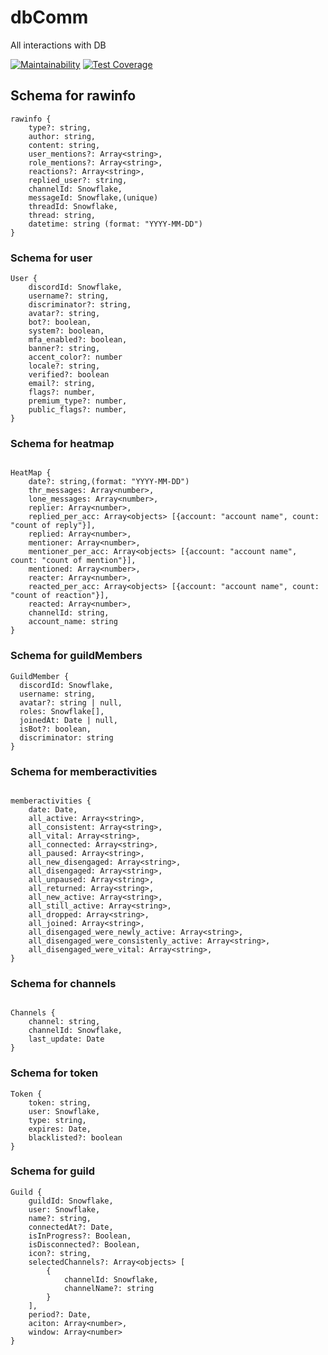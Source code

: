 # dbComm

All interactions with DB

[![Maintainability](https://api.codeclimate.com/v1/badges/52d516c2ad7c262adb37/maintainability)](https://codeclimate.com/github/RnDAO/tc-dbComm/maintainability)
[![Test Coverage](https://api.codeclimate.com/v1/badges/52d516c2ad7c262adb37/test_coverage)](https://codeclimate.com/github/RnDAO/tc-dbComm/test_coverage)


## Schema for rawinfo

```
rawinfo {
    type?: string,
    author: string,
    content: string,
    user_mentions?: Array<string>,
    role_mentions?: Array<string>,
    reactions?: Array<string>,
    replied_user?: string,
    channelId: Snowflake,
    messageId: Snowflake,(unique)
    threadId: Snowflake,
    thread: string,
    datetime: string (format: "YYYY-MM-DD")
}
```

### Schema for user

```
User {
    discordId: Snowflake,
    username?: string,
    discriminator?: string,
    avatar?: string,
    bot?: boolean,
    system?: boolean,
    mfa_enabled?: boolean,
    banner?: string,
    accent_color?: number
    locale?: string,
    verified?: boolean
    email?: string,
    flags?: number,
    premium_type?: number,
    public_flags?: number,
}
```

### Schema for heatmap

```

HeatMap {
    date?: string,(format: "YYYY-MM-DD")
    thr_messages: Array<number>,
    lone_messages: Array<number>,
    replier: Array<number>,
    replied_per_acc: Array<objects> [{account: "account name", count: "count of reply"}],
    replied: Array<number>,
    mentioner: Array<number>,
    mentioner_per_acc: Array<objects> [{account: "account name", count: "count of mention"}],
    mentioned: Array<number>,
    reacter: Array<number>,
    reacted_per_acc: Array<objects> [{account: "account name", count: "count of reaction"}],
    reacted: Array<number>,
    channelId: string,
    account_name: string
}
```

### Schema for guildMembers

```
GuildMember {
  discordId: Snowflake,
  username: string,
  avatar?: string | null,
  roles: Snowflake[],
  joinedAt: Date | null,
  isBot?: boolean,
  discriminator: string
}

```

### Schema for memberactivities

```

memberactivities {
    date: Date,
    all_active: Array<string>,
    all_consistent: Array<string>,
    all_vital: Array<string>,
    all_connected: Array<string>,
    all_paused: Array<string>,
    all_new_disengaged: Array<string>,
    all_disengaged: Array<string>,
    all_unpaused: Array<string>,
    all_returned: Array<string>,
    all_new_active: Array<string>,
    all_still_active: Array<string>,
    all_dropped: Array<string>,
    all_joined: Array<string>,
    all_disengaged_were_newly_active: Array<string>,
    all_disengaged_were_consistenly_active: Array<string>,
    all_disengaged_were_vital: Array<string>,
}
```

### Schema for channels

```

Channels {
    channel: string,
    channelId: Snowflake,
    last_update: Date
}
```


### Schema for token

```
Token {
    token: string,
    user: Snowflake,
    type: string,
    expires: Date,
    blacklisted?: boolean
}
```

### Schema for guild

```
Guild {
    guildId: Snowflake,
    user: Snowflake,
    name?: string,
    connectedAt?: Date,
    isInProgress?: Boolean,
    isDisconnected?: Boolean,
    icon?: string,
    selectedChannels?: Array<objects> [
        {
            channelId: Snowflake,
            channelName?: string
        }
    ],
    period?: Date,
    aciton: Array<number>,
    window: Array<number>
}
```
